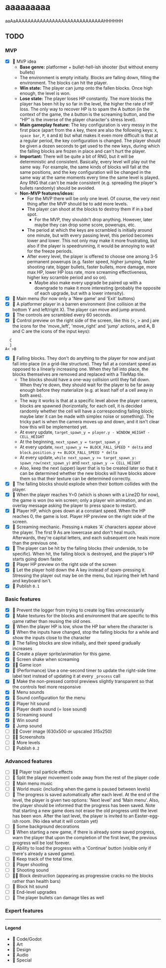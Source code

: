# aaaaaaaaa

aaAaAAAAAAAAAAAAAAAAAAAAAAAAAAAAAHHHHHH

## TODO

### MVP

- [x] 💚 MVP idea
    - **Base genre:** platformer + bullet-hell-ish shooter (but without enemy bullets)
    - The environment is empty initially. Blocks are falling down, filling the environment. The blocks can hit the
      player.
    - **Win state:** The player can jump onto the fallen blocks. Once high enough, the level is won.
    - **Lose state:** The player loses HP constantly. The more blocks the player has been hit by so far in the level,
      the higher the rate of HP loss. The only way to recover HP is to spam the A button (in the context of the game,
      the `A`
      button is the screaming button, and the "HP" is the inverse of the player character's stress level).
    - **Main gameplay feature:** The key configuration is very messy in the first place (apart from the `A` key, there
      are also the following keys: `X`, `space bar`, `P`, `8` and `B`) but what makes it even more difficult is that at
      a regular period, the key configuration is changed. The player should be given a dozen seconds to get used to the
      new keys, during which the falling blocks are frozen in place and can't hurt the player.
    - **Important:** There will be quite a bit of RNG, but it will be deterministic and consistent. Basically, every
      level will play out the same way. For example, the same kinds of blocks will fall at the same positions, and the
      key configuration will be changed in the same way at the same moments every time the same level is played. Any RNG
      that can't be made consistent (e.g. spreading the player's bullets randomly) should be avoided.
    - **Non-MVP features/ideas:**
        - For the MVP there will be only one level. Of course, the very next thing after the MVP should be to add more
          levels.
        - The player can shoot at the blocks to destroy them if in a bad spot.
            - For the MVP, they shouldn't drop anything. However, later maybe they can drop some score, powerups, etc.
        - The period at which the keys are scrambled is initially around one minute, but with every passing level, this
          period becomes lower and lower. This not only may make it more frustrating, but also if the player is
          speedrunning, it would be annoying to wait for the freeze periods.
        - After every level, the player is offered to choose one among 3-5 permanent powerups (e.g. faster speed, higher
          jumping, faster shooting rate, bigger bullets, faster bullets, more damage, more max HP, lower HP loss rate,
          more screaming effectiveness, higher key scramble period and so on).
            - Maybe also make every upgrade be paired up with a downgrade to make it more interesting (probably the
              opposite of each upgrade, but with a lower intensity).
- [x] 💙 Main menu (for now only a 'New game' and 'Exit' buttons)
- [x] 💙 A platformer player in a barren environment (line collision at the bottom Y and left/right X). The player can
  move and jump around.
- [x] 💙 The controls are scrambled every 60 seconds.
- [x] 💙 Control preview on the right side of the screen, like this (<, > and j are the icons for the 'move_left',
  'move_right' and 'jump' actions, and A, B and C are the icons of the input keys):

```
  C
  j
A< >B
```

- [x] 💙 Falling blocks. They don't do anything to the player for now and just fall into place (in a grid-like
  structure). They fall at a constant speed as opposed to a linearly increasing one. When they fall into place, the
  blocks themselves are removed and replaced with a TileMap tile.
    - The blocks should have a one-way collision until they fall down. When they're down, they should wait for the
      player to be far away enough before they materialize (e.g. at least half of a cell away in both axes).
    - The way it works is that at a specific level above the player camera, blocks are spawned (horizontally, for each
      cell, it is decided randomly whether the cell will have a corresponding falling block; maybe later it can be made
      with simplex noise or something). The tricky part is when the camera moves up and down, and it isn't clear how
      this will be implemented yet.
    - At every update, `target_spawn_y = player.y - WINDOW_HEIGHT - CELL_HEIGHT`
    - At the beginning, `next_spawn_y = target_spawn_y`
    - At every update, `next_spawn_y += BLOCK_FALL_SPEED * delta` and `block.position.y += BLOCK_FALL_SPEED * delta`
    - At every update, `while next_spawn_y >= target_spawn_y:` `spawn_row(next_spawn_y)`
      and `next_spawn_y -= CELL_HEIGHT`
    - Also, keep the next (upper) layer that is to be created later so that it can be determined whether the new blocks
      will have blocks above them so that their texture can be determined correctly.
- [x] 💙 The falling blocks should explode when their bottom collides with the player.
- [x] 💙 When the player reaches Y=0 (which is shown with a Line2D for now), the game is won (no win screen; only a
  player win animation, and an overlay message asking the player to press space to restart).
- [x] 💙 Player HP, which goes down at a constant speed. When the HP reaches 0, the game is lost. Player HP preview on
  the right side of the screen.
- [x] 💙 Screaming mechanic. Pressing `A` makes 'A' characters appear above the player. The first 9 As are lowercase and
  don't heal much. Afterwards, they're capital letters, and each subsequent one heals more than the previous one.
- [x] 💙 The player can be hit by the falling blocks (their underside, to be specific). When hit, the falling block is
  destroyed, and the player's HP starts going down faster.
- [x] 💙 Player HP preview on the right side of the screen
- [x] 💙 Let the player hold down the A key instead of spam-pressing it. Stressing the player out may be on the menu,
  but injuring their left hand and keyboard isn't.
- [x] 💟 Publish `0.1`

### Basic features

- [x] 💙 Prevent the logger from trying to create log files unnecessarily
- [x] 💜 Make textures for the blocks and environment that are specific to this game rather than reusing the old ones.
- [x] 💙 When the player HP is low, show the HP bar where the character is
- [x] 💙 When the inputs have changed, stop the falling blocks for a while and show the inputs close to the character
- [x] 💙 The falling blocks are slow initially, and their speed gradually increases
- [x] 💜 Create a player sprite/animation for this game.
- [x] 💙 Screen shake when screaming
- [x] 💟💜 Game icon
- [x] 💙 (Performance) Use a one-second timer to update the right-side time label text instead of updating it at
  every `_process` call
- [x] 💙 Make the non-pressed control previews slightly transparent so that the controls feel more responsive
- [x] 💛 Menu sounds
- [x] 💙 Sound configuration for the menu
- [x] 💛 Player hit sound
- [x] 💛 Player death sound (= lose sound)
- [x] 💛 Screaming sound
- [x] 💛 Win sound
- [x] 💛 Jump sound
- [ ] 💟💜 Cover image (630x500 or upscaled 315x250)
- [ ] 💟💜 Screenshots
- [ ] 💙 More levels
- [ ] 💟 Publish `0.2`

### Advanced features

- [ ] 💙💜 Player trail particle effects
- [ ] 💙 Split the player movement code away from the rest of the player code
- [ ] 💛 Main menu music
- [ ] 💛 World music (including when the game is paused between levels)
- [ ] 💙 The progress is saved automatically after each level. At the end of the level, the player is given two
  options: 'Next level' and 'Main menu'. Also, the player should be informed that the progress has been saved. Note that
  starting a new game does not erase the old progress until the level has been won. After the last level, the player is
  invited to an Easter-egg-ish room. (No idea what it will contain yet)
- [ ] 💜 Some background decorations
- [ ] 💙 When starting a new game, if there is already some saved progress, warn the player that upon the completion of
  the first level, the previous progress will be lost forever.
- [ ] 💙 Ability to load the progress with a 'Continue' button (visible only if there's already a saved game).
- [ ] 💙 Keep track of the total time.
- [ ] 💙 Player shooting
- [ ] 💛 Shooting sound
- [ ] 💙💜 Block destruction (appearing as progressive cracks no the blocks rather than health bars)
- [ ] 💛 Block hit sound
- [ ] 💙 End-level upgrades
- [ ] 💙 The player bullets can damage tiles as well

### Expert features

---

#### Legend

- 💙 Code/Godot
- 💜 Art
- 💚 Design
- 💛 Audio
- 💟 Special
